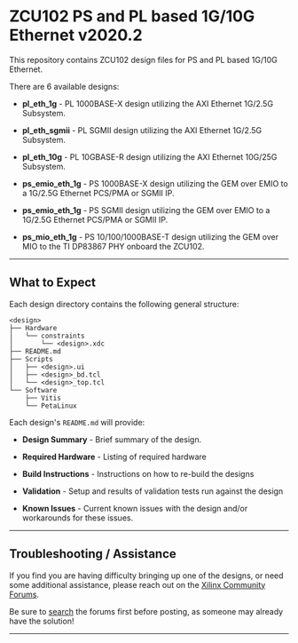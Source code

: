 # ZCU102 PS and PL based 1G/10G Ethernet v2020.2
This repository contains ZCU102 design files for PS and PL based 1G/10G Ethernet.

There are 6 available designs:

- **pl_eth_1g** - PL 1000BASE-X design utilizing the AXI Ethernet 1G/2.5G Subsystem.

- **pl_eth_sgmii** - PL SGMII design utilizing the AXI Ethernet 1G/2.5G Subsystem.

- **pl_eth_10g** - PL 10GBASE-R design utilizing the AXI Ethernet 10G/25G Subsystem.

- **ps_emio_eth_1g** - PS 1000BASE-X design utilizing the GEM over EMIO to a 1G/2.5G Ethernet PCS/PMA or SGMII IP.

- **ps_emio_eth_1g** - PS SGMII design utilizing the GEM over EMIO to a 1G/2.5G Ethernet PCS/PMA or SGMII IP.

- **ps_mio_eth_1g** - PS 10/100/1000BASE-T design utilizing the GEM over MIO to the TI DP83867 PHY onboard the ZCU102.
---
## **What to Expect**
Each design directory contains the following general structure:

```
<design>
├── Hardware
│   └── constraints
│       └── <design>.xdc
├── README.md
├── Scripts
│   ├── <design>.ui
│   ├── <design>_bd.tcl
│   └── <design>_top.tcl
└── Software
    ├── Vitis
    └── PetaLinux

````
Each design's `README.md` will provide:

- **Design Summary** - Brief summary of the design.

- **Required Hardware** - Listing of required hardware

- **Build Instructions** - Instructions on how to re-build the designs

- **Validation** - Setup and results of validation tests run against the design

- **Known Issues** - Current known issues with the design and/or workarounds for these issues.

---
## **Troubleshooting / Assistance**
If you find you are having difficulty bringing up one of the designs, or need some additional assistance, please reach out on the [Xilinx Community Forums](https://forums.xilinx.com).

Be sure to [search](https://forums.xilinx.com/t5/forums/searchpage/tab/message?advanced=false&allow_punctuation=false&inactive=false) the forums first before posting, as someone may already have the solution!

---
